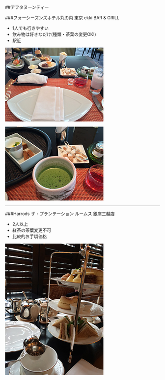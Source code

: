 ##アフタヌーンティー

###フォーシーズンズホテル丸の内 東京 ekki BAR & GRILL
- 1人でも行きやすい
- 飲み物は好きなだけ(種類・茶葉の変更OK!)
- 駅近

![フォーシーズンズ](img/3121.jpg)

![フォーシーズンズ](img/3125.jpg)

---------------------------------------

###Harrods ザ・プランテーション ルームス 銀座三越店
- 2人以上
- 紅茶の茶葉変更不可
- 比較的お手頃価格

![ハロッズ](img/6188.jpg)
